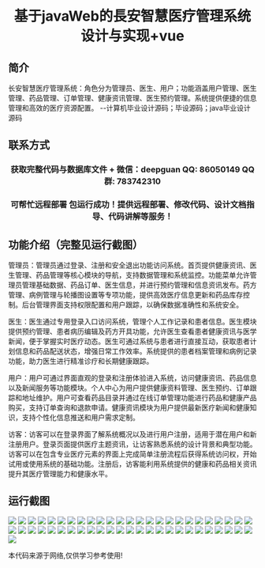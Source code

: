 <p><h1 align="center">基于javaWeb的長安智慧医疗管理系统设计与实现+vue</h1></p>

## 简介
长安智慧医疗管理系统：角色分为管理员、医生、用户；功能涵盖用户管理、医生管理、药品管理、订单管理、健康资讯管理、医生预约管理。系统提供便捷的信息管理和高效的医疗资源配置。    --计算机毕业设计源码；毕设源码；java毕业设计源码


## 联系方式
<p><h3 align="center">获取完整代码与数据库文件 + 微信：deepguan QQ: 86050149 QQ群: 783742310</h3></p>
<p><h3 align="center">可帮忙远程部署 包运行成功！提供远程部署、修改代码、设计文档指导、代码讲解等服务！</h3></p>

## 功能介绍（完整见运行截图）
管理员：管理员通过登录、注册和安全退出功能访问系统。首页提供健康资讯、医生管理、药品管理等核心模块的导航，支持数据管理和系统监控。功能菜单允许管理员管理基础数据、药品订单、医生信息，并进行预约管理和信息资讯发布。药方管理、病例管理与轮播图设置等专项功能，提供高效医疗信息更新和药品库存控制。后台管理界面支持权限配置和用户跟踪，以确保数据准确性和系统安全。

医生：医生通过专用登录入口访问系统，管理个人工作记录和患者信息。医生模块提供预约管理、患者病历编辑及药方开具功能，允许医生查看患者健康资讯与医学新闻，便于掌握实时医疗动态。医生可通过系统与患者进行直接互动，获取患者计划信息和药品配送状态，增强日常工作效率。系统提供的患者档案管理和病例记录功能，助力医生进行精准诊疗和长期健康跟踪。

用户：用户可通过界面直观的登录和注册体验进入系统，访问健康资讯、药品信息以及新闻服务等功能模块。个人中心为用户提供健康资料管理、医生预约、订单跟踪和地址维护。用户可查看药品目录并通过在线订单管理功能进行药品和健康产品购买，支持订单查询和退款申请。健康资讯模块为用户提供最新医疗新闻和健康知识，支持个性化信息推送和用户需求定制。

访客：访客可以在登录界面了解系统概况以及进行用户注册，适用于潜在用户和新注册用户。登录页面提供医疗主题资讯，让访客熟悉系统的设计背景和典型功能。访客可以在包含专业医疗元素的界面上完成简单注册流程后获得系统访问权，开始试用或使用系统的基础功能。注册后，访客能利用系统提供的健康和药品相关资讯提升其医疗管理能力和健康水平。


## 运行截图
![](img/001.jpg)
![](img/002.jpg)
![](img/003.jpg)
![](img/004.jpg)
![](img/005.jpg)
![](img/006.jpg)
![](img/007.jpg)
![](img/008.jpg)
![](img/009.jpg)
![](img/010.jpg)
![](img/011.jpg)
![](img/012.jpg)
![](img/013.jpg)
![](img/014.jpg)
![](img/015.jpg)
![](img/016.jpg)
![](img/017.jpg)
![](img/018.jpg)
![](img/019.jpg)
![](img/020.jpg)
![](img/021.jpg)
![](img/022.jpg)
![](img/023.jpg)
![](img/024.jpg)
![](img/025.jpg)
![](img/026.jpg)
![](img/027.jpg)
![](img/028.jpg)
![](img/029.jpg)
![](img/030.jpg)
![](img/031.jpg)
![](img/032.jpg)
![](img/033.jpg)
![](img/034.jpg)
![](img/035.jpg)
![](img/036.jpg)
![](img/037.jpg)
![](img/038.jpg)
![](img/039.jpg)
![](img/040.jpg)
![](img/041.jpg)
![](img/042.jpg)
![](img/043.jpg)
![](img/044.jpg)
![](img/045.jpg)
![](img/046.jpg)
![](img/047.jpg)
![](img/048.jpg)
![](img/049.jpg)
![](img/050.jpg)
![](img/051.jpg)

<p>本代码来源于网络,仅供学习参考使用!</p>
